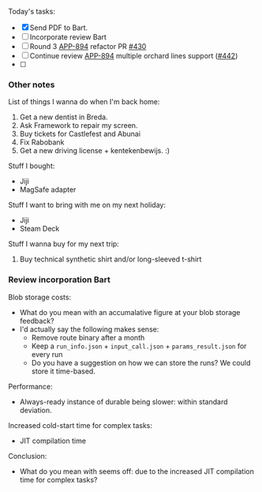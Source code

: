 Today's tasks:
- [x] Send PDF to Bart.
- [ ] Incorporate review Bart
- [ ] Round 3 [APP-894](https://agxeed.atlassian.net/browse/APP-894) refactor PR  [#430](https://bitbucket.org/agxeed/agx_routing/pull-requests/430)
- [ ] Continue review  [APP-894](https://agxeed.atlassian.net/browse/APP-894) multiple orchard lines support ([#442](https://bitbucket.org/agxeed/agx_routing/pull-requests/442))
- [ ] 

### Other notes

List of things I wanna do when I'm back home:
1. Get a new dentist in Breda.
2. Ask Framework to repair my screen.
3. Buy tickets for Castlefest and Abunai
4. Fix Rabobank
5. Get a new driving license + kentekenbewijs. :)

Stuff I bought:
- Jiji
- MagSafe adapter

Stuff I want to bring with me on my next holiday:
- Jiji
- Steam Deck

Stuff I wanna buy for my next trip:
1. Buy technical synthetic shirt and/or long-sleeved t-shirt

### Review incorporation Bart

Blob storage costs:
- What do you mean with an accumalative figure at your blob storage feedback?
- I'd actually say the following makes sense:
    - Remove route binary after a month
    - Keep a `run_info.json` + `input_call.json` + `params_result.json` for every run
    - Do you have a suggestion on how we can store the runs? We could store it time-based.

Performance:
- Always-ready instance of durable being slower: within standard deviation.

Increased cold-start time for complex tasks:
- JIT compilation time

Conclusion:
- What do you mean with seems off: due to the increased JIT compilation time for complex tasks?